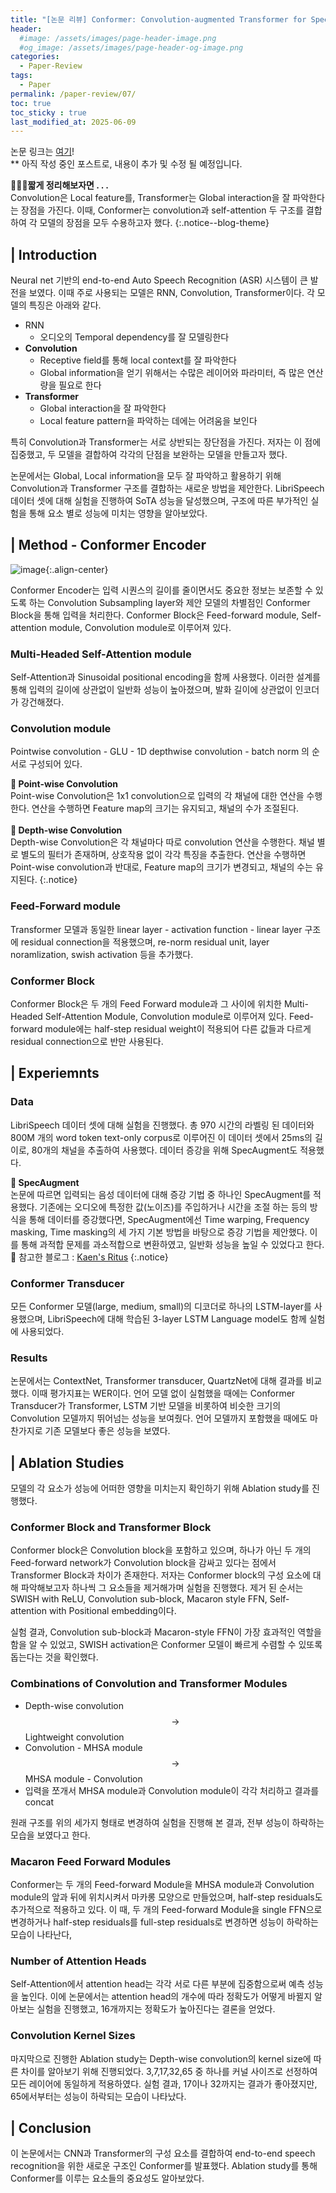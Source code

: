 ```yaml
---
title: "[논문 리뷰] Conformer: Convolution-augmented Transformer for Speech Recognition"
header:
  #image: /assets/images/page-header-image.png
  #og_image: /assets/images/page-header-og-image.png
categories:
  - Paper-Review
tags:
  - Paper
permalink: /paper-review/07/
toc: true
toc_sticky : true
last_modified_at: 2025-06-09
---
```


논문 링크는 [여기](https://arxiv.org/abs/2005.08100)! <br>
** 아직 작성 중인 포스트로, 내용이 추가 및 수정 될 예정입니다.


**🧚🏻‍♀️짧게 정리해보자면 . . .**<br>
Convolution은 Local feature를, Transformer는 Global interaction을 잘 파악한다는 장점을 가진다. 이때, Conformer는 convolution과 self-attention 두 구조를 결합하여 각 모델의 장점을 모두 수용하고자 했다.
{:.notice--blog-theme}


## | Introduction
Neural net 기반의 end-to-end Auto Speech Recognition (ASR) 시스템이 큰 발전을 보였다. 이때 주로 사용되는 모델은 RNN, Convolution, Transformer이다. 각 모델의 특징은 아래와 같다.

- RNN
    - 오디오의 Temporal dependency를 잘 모델링한다
- **Convolution**
    - Receptive field를 통해 local context를 잘 파악한다
    - Global information을 얻기 위해서는 수많은 레이어와 파라미터, 즉 많은 연산량을 필요로 한다
- **Transformer**
    - Global interaction을 잘 파악한다
    - Local feature pattern을 파악하는 데에는 어려움을 보인다

특히 Convolution과 Transformer는 서로 상반되는 장단점을 가진다. 저자는 이 점에 집중했고, 두 모델을 결합하여 각각의 단점을 보완하는 모델을 만들고자 했다.

논문에서는 Global, Local information을 모두 잘 파악하고 활용하기 위해 Convolution과 Transformer 구조를 결합하는 새로운 방법을 제안한다. LibriSpeech 데이터 셋에 대해 실험을 진행하여 SoTA 성능을 달성했으며, 구조에 따른 부가적인 실험을 통해 요소 별로 성능에 미치는 영향을 알아보았다.


## | Method - Conformer Encoder
![image](../../../../images/conformer.png){:.align-center}

Conformer Encoder는 입력 시퀀스의 길이를 줄이면서도 중요한 정보는 보존할 수 있도록 하는 Convolution Subsampling layer와 제안 모델의 차별점인 Conformer Block을 통해 입력을 처리한다. Conformer Block은 Feed-forward module, Self-attention module, Convolution module로 이루어져 있다. 

### Multi-Headed Self-Attention module
Self-Attention과 Sinusoidal positional encoding을 함께 사용했다. 이러한 설계를 통해 입력의 길이에 상관없이 일반화 성능이 높아졌으며, 발화 길이에 상관없이 인코더가 강건해졌다.

### Convolution module
Pointwise convolution - GLU - 1D depthwise convolution - batch norm 의 순서로 구성되어 있다. 

**🐨 Point-wise Convolution**<br>
Point-wise Convolution은 1x1 convolution으로 입력의 각 채널에 대한 연산을 수행한다. 연산을 수행하면 Feature map의 크기는 유지되고, 채널의 수가 조절된다. <br><br>
**🐨 Depth-wise Convolution**<br>
Depth-wise Convolution은 각 채널마다 따로 convolution 연산을 수행한다. 채널 별로 별도의 필터가 존재하며, 상호작용 없이 각각 특징을 추출한다. 연산을 수행하면 Point-wise convolution과 반대로, Feature map의 크기가 변경되고, 채널의 수는 유지된다.
{:.notice}   

### Feed-Forward module
Transformer 모델과 동일한 linear layer - activation function - linear layer 구조에 residual connection을 적용했으며, re-norm residual unit, layer noramlization, swish activation 등을 추가했다. 

### Conformer Block
Conformer Block은 두 개의 Feed Forward module과 그 사이에 위치한 Multi-Headed Self-Attention Module, Convolution module로 이루어져 있다. Feed-forward module에는 half-step residual weight이 적용되어 다른 값들과 다르게 residual connection으로 반만 사용된다.


## | Experiemnts
### Data
LibriSpeech 데이터 셋에 대해 실험을 진행했다. 총 970 시간의 라벨링 된 데이터와 800M 개의 word token text-only corpus로 이루어진 이 데이터 셋에서 25ms의 길이로, 80개의 채널을 추출하여 사용했다. 데이터 증강을 위해 SpecAugment도 적용했다.

**🐨 SpecAugment**<br>
논문에 따르면 입력되는 음성 데이터에 대해 증강 기법 중 하나인 SpecAugment를 적용했다. 기존에는 오디오에 특정한 값(노이즈)를 주입하거나 시간을 조절 하는 등의 방식을 통해 데이터를 증강했다면, SpecAugment에선 Time warping, Frequency masking, Time masking의 세 가지 기본 방법을 바탕으로 증강 기법을 제안했다. 이를 통해 과적합 문제를 과소적합으로 변환하였고, 일반화 성능을 높일 수 있었다고 한다.<br>
🔗 참고한 블로그 : [Kaen's Ritus](https://kaen2891.tistory.com/74)
{:.notice}   

### Conformer Transducer
모든 Conformer 모델(large, medium, small)의 디코더로 하나의 LSTM-layer를 사용했으며, LibriSpeech에 대해 학습된 3-layer LSTM Language model도 함께 실험에 사용되었다. 

### Results
논문에서는 ContextNet, Transformer transducer, QuartzNet에 대해 결과를 비교했다. 이때 평가지표는 WER이다. 언어 모델 없이 실험했을 때에는 Conformer Transducer가 Transformer, LSTM 기반 모델을 비롯하여 비슷한 크기의 Convolution 모델까지 뛰어넘는 성능을 보여줬다. 언어 모델까지 포함했을 때에도 마찬가지로 기존 모델보다 좋은 성능을 보였다. 


## | Ablation Studies
모델의 각 요소가 성능에 어떠한 영향을 미치는지 확인하기 위해 Ablation study를 진행했다.

### Conformer Block and Transformer Block
Conformer block은 Convolution block을 포함하고 있으며, 하나가 아닌 두 개의 Feed-forward network가 Convolution block을 감싸고 있다는 점에서 Transformer Block과 차이가 존재한다. 저자는 Conformer block의 구성 요소에 대해 파악해보고자 하나씩 그 요소들을 제거해가며 실험을 진행했다. 제거 된 순서는 SWISH with ReLU, Convolution sub-block, Macaron style FFN, Self-attention with Positional embedding이다.

실험 결과, Convolution sub-block과 Macaron-style FFN이 가장 효과적인 역할을 함을 알 수 있었고, SWISH activation은 Conformer 모델이 빠르게 수렴할 수 있또록 돕는다는 것을 확인했다.

### Combinations of Convolution and Transformer Modules
- Depth-wise convolution $$\rightarrow$$ Lightweight convolution
- Convolution - MHSA module $$\rightarrow$$ MHSA module - Convolution
- 입력을 쪼개서 MHSA module과 Convolution module이 각각 처리하고 결과를 concat

원래 구조를 위의 세가지 형태로 변경하여 실험을 진행해 본 결과, 전부 성능이 하락하는 모습을 보였다고 한다.

### Macaron Feed Forward Modules
Conformer는 두 개의 Feed-forward Module을 MHSA module과 Convolution module의 앞과 뒤에 위치시켜서 마카롱 모양으로 만들었으며, half-step residuals도 추가적으로 적용하고 있다. 이 때, 두 개의 Feed-forward Module을 single FFN으로 변경하거나 half-step residuals를 full-step residuals로 변경하면 성능이 하락하는 모습이 나타난다,

### Number of Attention Heads
Self-Attention에서 attention head는 각각 서로 다른 부분에 집중함으로써 예측 성능을 높인다. 이에 논문에서는 attention head의 개수에 따라 정확도가 어떻게 바뀔지 알아보는 실험을 진행했고, 16개까지는 정확도가 높아진다는 결론을 얻었다.

### Convolution Kernel Sizes
마지막으로 진행한 Ablation study는 Depth-wise convolution의 kernel size에 따른 차이를 알아보기 위해 진행되었다. 3,7,17,32,65 중 하나를 커널 사이즈로 선정하여 모든 레이어에 동일하게 적용하였다. 실험 결과, 17이나 32까지는 결과가 좋아졌지만, 65에서부터는 성능이 하락되는 모습이 나타났다.


## | Conclusion
이 논문에서는 CNN과 Transformer의 구성 요소를 결합하여 end-to-end speech recognition을 위한 새로운 구조인 Conformer를 발표했다. Ablation study를 통해 Conformer를 이루는 요소들의 중요성도 알아보았다.